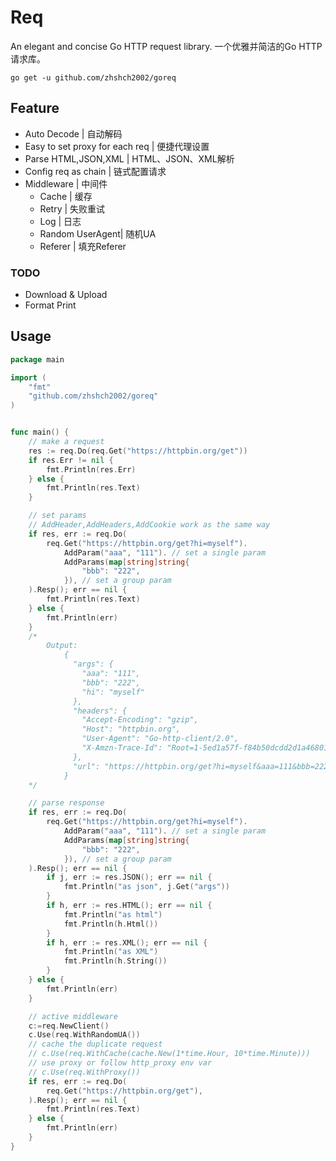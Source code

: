 # Req
An elegant and concise Go HTTP request library.
一个优雅并简洁的Go HTTP请求库。

```shell script
go get -u github.com/zhshch2002/goreq
```

## Feature
* Auto Decode | 自动解码
* Easy to set proxy for each req | 便捷代理设置
* Parse HTML,JSON,XML | HTML、JSON、XML解析
* Config req as chain | 链式配置请求
* Middleware | 中间件
    * Cache | 缓存
    * Retry | 失败重试
    * Log | 日志
    * Random UserAgent| 随机UA
    * Referer | 填充Referer
### TODO
* Download & Upload
* Format Print

## Usage

```go
package main

import (
	"fmt"
	"github.com/zhshch2002/goreq"
)


func main() {
	// make a request
	res := req.Do(req.Get("https://httpbin.org/get"))
	if res.Err != nil {
		fmt.Println(res.Err)
	} else {
		fmt.Println(res.Text)
	}

	// set params
	// AddHeader,AddHeaders,AddCookie work as the same way
	if res, err := req.Do(
		req.Get("https://httpbin.org/get?hi=myself").
			AddParam("aaa", "111"). // set a single param
			AddParams(map[string]string{
				"bbb": "222",
			}), // set a group param
	).Resp(); err == nil {
		fmt.Println(res.Text)
	} else {
		fmt.Println(err)
	}
	/*
		Output:
			{
			  "args": {
			    "aaa": "111",
			    "bbb": "222",
			    "hi": "myself"
			  },
			  "headers": {
			    "Accept-Encoding": "gzip",
			    "Host": "httpbin.org",
			    "User-Agent": "Go-http-client/2.0",
			    "X-Amzn-Trace-Id": "Root=1-5ed1a57f-f84b50dcdd2d1a4680190bcf"
			  },
			  "url": "https://httpbin.org/get?hi=myself&aaa=111&bbb=222"
			}
	*/

	// parse response
	if res, err := req.Do(
		req.Get("https://httpbin.org/get?hi=myself").
			AddParam("aaa", "111"). // set a single param
			AddParams(map[string]string{
				"bbb": "222",
			}), // set a group param
	).Resp(); err == nil {
		if j, err := res.JSON(); err == nil {
			fmt.Println("as json", j.Get("args"))
		}
		if h, err := res.HTML(); err == nil {
			fmt.Println("as html")
			fmt.Println(h.Html())
		}
		if h, err := res.XML(); err == nil {
			fmt.Println("as XML")
			fmt.Println(h.String())
		}
	} else {
		fmt.Println(err)
	}

	// active middleware
	c:=req.NewClient()
	c.Use(req.WithRandomUA())
	// cache the duplicate request
	// c.Use(req.WithCache(cache.New(1*time.Hour, 10*time.Minute)))
	// use proxy or follow http_proxy env var
	// c.Use(req.WithProxy())
	if res, err := req.Do(
		req.Get("https://httpbin.org/get"),
	).Resp(); err == nil {
		fmt.Println(res.Text)
	} else {
		fmt.Println(err)
	}
}
```